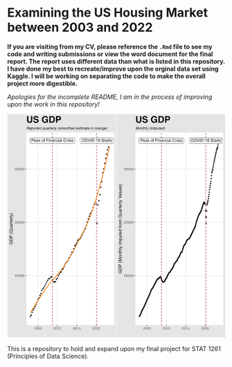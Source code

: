 # Examining the US Housing Market between 2003 and 2022
**If you are visiting from my CV, please reference the `.Rmd` file to see my code and writing submissions or view the word document for the final report. The report uses different data than what is listed in this repository. I have done my best to recreate/improve upon the orginal data set using Kaggle. I will be working on separating the code to make the overall project more digestible.**

*Apologies for the incomplete README, I am in the process of improving upon the work in this repository!*

<p align="center">
  <img src = "./assets/gdp-imputed.png">
</p>

This is a repository to hold and expand upon my final project for STAT 1261 (Principles of Data Science). 
